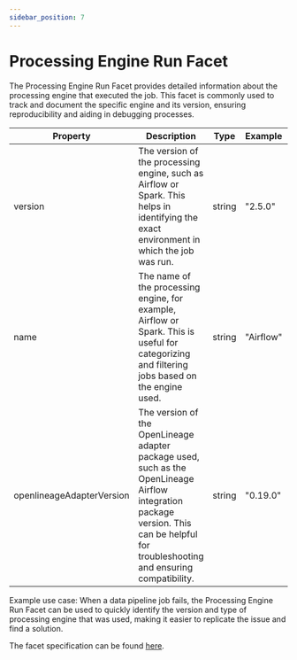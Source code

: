 ```yaml
---
sidebar_position: 7
---
```


# Processing Engine Run Facet
The Processing Engine Run Facet provides detailed information about the processing engine that executed the job. This facet is commonly used to track and document the specific engine and its version, ensuring reproducibility and aiding in debugging processes.

| Property                  | Description                                                                 | Type   | Example   | Required |
|---------------------------|-----------------------------------------------------------------------------|--------|-----------|----------|
| version                   | The version of the processing engine, such as Airflow or Spark. This helps in identifying the exact environment in which the job was run. | string | "2.5.0"   | Yes      |
| name                      | The name of the processing engine, for example, Airflow or Spark. This is useful for categorizing and filtering jobs based on the engine used. | string | "Airflow" | Yes      |
| openlineageAdapterVersion | The version of the OpenLineage adapter package used, such as the OpenLineage Airflow integration package version. This can be helpful for troubleshooting and ensuring compatibility. | string | "0.19.0" | No       |

Example use case: When a data pipeline job fails, the Processing Engine Run Facet can be used to quickly identify the version and type of processing engine that was used, making it easier to replicate the issue and find a solution.

The facet specification can be found [here](https://openlineage.io/spec/facets/1-1-1/ProcessingEngineRunFacet.json#/$defs/ProcessingEngineRunFacet).